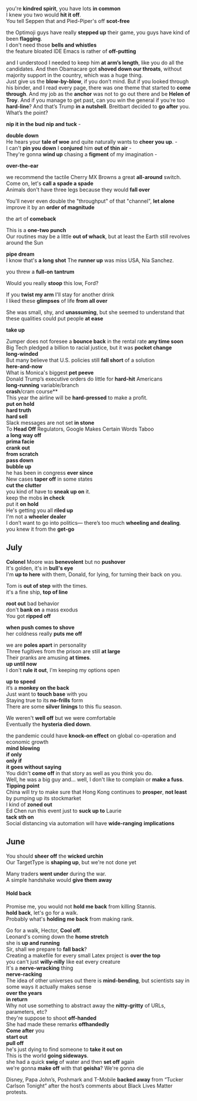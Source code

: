 
you're **kindred spirit**, you have lots **in common**   
I knew you two would **hit it off**.  
You tell Seppen that and Pied-Piper's off **scot-free**  

the Optimoji guys have really **stepped up** their game, you guys have kind of been **flagging**.  
I don't need those **bells and whistles**  
the feature bloated IDE Emacs is rather of **off-putting**  

and I understood I needed to keep him **at arm’s length**, like you do all the candidates.
And then Obamacare got **shoved down our throats**, without majority support in the country, which was a huge thing.  
Just give us the **blow-by-blow**, if you don’t mind.
But if you looked through his binder, and I read every page, there was one theme that started to **come through**.
And my job as the **anchor** was not to go out there and be **Helen of Troy**.
And if you manage to get past, can you win the general if you’re too **hard-line**?
And that’s Trump **in a nutshell**.
Breitbart decided to **go after** you. What’s the point?  

**nip it in the bud** 
**nip and tuck** -  

**double down**  
He hears your **tale of woe** and quite naturally wants to **cheer you up**. -  
I can't **pin you down** 
I **conjured** him **out of thin air** -  
They're gonna **wind up** chasing a **figment** of my imagination -  

**over-the-ear**  

we recommend the tactile Cherry MX Browns a great **all-around** switch.  
Come on, let's **call a spade a spade**  
Animals don't have three legs because they would **fall over**  

You'll never even double the "throughput" of that "channel", **let alone** improve it by an **order of magnitude**  

the art of **comeback**  

This is a **one-two punch**  
Our routines may be a little **out of whack**, but at least the Earth still revolves around the Sun

**pipe dream**  
I know that's **a long shot**
The **runner up** was miss USA, Nia Sanchez.  

you threw a **full-on** **tantrum**  

Would you really **stoop** this low, Ford?  

If you **twist my arm** I'll stay for another drink  
I liked these **glimpses** of life **from all over**  
   
She was small, shy, and **unassuming**, but she seemed to understand that these qualities could put people **at ease**  
   
**take up**  

Zumper does not foresee a **bounce back** in the rental rate **any time soon**  
Big Tech pledged a billion to racial justice, but it was **pocket change**  
**long-winded**  
But many believe that U.S. policies still **fall short** of a solution  
**here-and-now**  
What is Monica's biggest **pet peeve**  
Donald Trump’s executive orders do little for **hard-hit** Americans  
**long-running** variable/branch  
**crash**/cram course**  
This year the airline will be **hard-pressed** to make a profit.  
**put on hold**  
**hard truth**  
**hard sell**  
Slack messages are not set **in stone**  
To **Head Off** Regulators, Google Makes Certain Words Taboo  
**a long way off**  
**prima facie**  
**crank out**  
**from scratch**  
**pass down**  
**bubble up**  
he has been in congress **ever since**  
New cases **taper off** in some states  
**cut the clutter**  
you kind of have to **sneak up on** it.  
keep the mobs **in check**  
put it **on hold**  
He's getting you all **riled up**  
I'm not a **wheeler dealer**  
I don’t want to go into politics— there’s too much **wheeling and dealing**.  
you knew it from the **get-go**  
   
## July  
**Colonel** Moore was **benevolent** but no **pushover**  
It's golden, it's in **bull's eye**  
I'm **up to here** with them, Donald, for lying, for turning their back on you.  
   
Tom is **out of step** with the times.  
it's a fine ship, **top of line**  
   
**root out** bad behavior  
don't **bank on** a mass exodus  
You got **ripped off**  
   
**when push comes to shove**  
her coldness really **puts me off**  
   
we are **poles apart** in personality  
Three fugitives from the prison are still **at large**  
Their pranks are amusing **at times**.  
**up until now**  
I don't **rule it out**, I'm keeping my options open  
   
**up to speed**  
it’s a **monkey on the back**  
Just want to **touch base** with you  
Staying true to its **no-frills** form  
There are some **silver linings** to this flu season.  
   
We weren't **well off** but we were comfortable  
Eventually the **hysteria** **died down**.  
   
the pandemic could have **knock-on effect** on global co-operation and economic growth  
**mind blowing**  
**if only**  
**only if**  
**it goes without saying**  
You didn't **come off** in that story as well as you think you do.  
Well, he was a big guy and… well, I don't like to complain or **make a fuss**.  
**Tipping point**  
China will try to make sure that Hong Kong continues to **prosper**, **not least** by pumping up its stockmarket  
I kind of **zoned out**  
Ed Chen run this event just to **suck up to** Laurie  
**tack sth on**  
Social distancing via automation will have **wide-ranging** **implications**  
   
## June  
   
You should **sheer off** the **wicked** **urchin**  
Our TargetType is **shaping up**, but we're not done yet  
   
Many traders **went under** during the war.  
A simple handshake would **give them away**  
   
#### Hold back  
Promise me, you would not **hold me back** from killing Stannis.  
**hold back**, let's go for a walk.  
Probably what's **holding me back** from making rank.  
   
Go for a walk, Hector, **Cool off**.  
Leonard's coming down the **home stretch**  
she is **up and running**  
Sir, shall we prepare to **fall back**?  
Creating a makefile for every small Latex project is **over the top**  
you can't just **willy-nilly** like eat every creature  
It's a **nerve-wracking** thing  
**nerve-racking**  
The idea of other universes out there is **mind-bending**, but scientists say in some ways it actually makes sense  
**over the years**  
**in return**  
Why not use something to abstract away the **nitty-gritty** of URLs, parameters, etc?  
they're suppose to shoot **off-handed**  
She had made these remarks **offhandedly**  
**Come after** you  
**start out**  
**pull off**  
he's just dying to find someone to **take it out on**  
This is the world **going sideways**.  
she had a quick **swig** of water and then **set off** again  
we're gonna **make off** with that **geisha**? We're gonna die  
   
Disney, Papa John’s, Poshmark and T-Mobile **backed away** from “Tucker Carlson Tonight” after the host’s comments about Black Lives Matter protests.  
   
